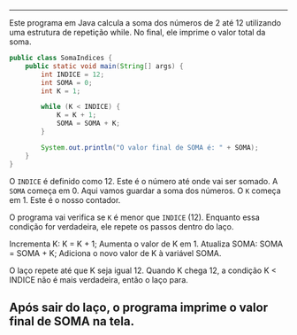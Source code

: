 
---
Este programa em Java calcula a soma dos números de 2 até 12 utilizando uma estrutura de repetição while. No final, ele imprime o valor total da soma.

```java
public class SomaIndices {
    public static void main(String[] args) {
        int INDICE = 12;
        int SOMA = 0;
        int K = 1;

        while (K < INDICE) {
            K = K + 1;
            SOMA = SOMA + K;
        }

        System.out.println("O valor final de SOMA é: " + SOMA);
    }
}
```


O `INDICE` é definido como 12. Este é o número até onde vai ser somado.
A `SOMA` começa em 0. Aqui vamos guardar a soma dos números.
O `K` começa em 1. Este é o nosso contador.

O programa vai verifica se `K` é menor que `INDICE` (12).
Enquanto essa condição for verdadeira, ele repete os passos dentro do laço.

Incrementa K: K = K + 1;
Aumenta o valor de K em 1.
Atualiza SOMA: SOMA = SOMA + K;
Adiciona o novo valor de K à variável SOMA.

O laço repete até que K seja igual 12. Quando K chega 12, a condição K < INDICE não é mais verdadeira, então o laço para.

Após sair do laço, o programa imprime o valor final de SOMA na tela.
---
